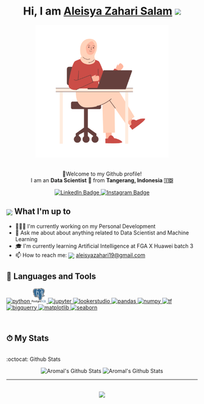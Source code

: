 <div align="center">
    <h1>Hi, I am <a href="https://github.com/AleisyaZahari" target="_blank">Aleisya Zahari Salam</a> <img
            src="https://media.giphy.com/media/hvRJCLFzcasrR4ia7z/giphy.gif" width="32"></h1>
    <img alt="Programmer Pic"
        src="https://github.com/AleisyaZahari/testgit/blob/95697ffc9c11dccb4e7584b4dab2cc9cc5bff212/programmer-pic.png" width="350"/>
    <br/><br/>
    <p>👋Welcome to my Github profile!<br />
        I am an <b> Data Scientist</b> 🚀 from <b>Tangerang, Indonesia 🇮🇩</b>
    </p>
    <div id="header" align="center">
      <div id="badges">
        <a href="https://www.linkedin.com/in/aleisyazaharisalam/">
          <img src="https://img.shields.io/badge/LinkedIn-blue?style=for-the-badge&logo=linkedin&logoColor=white" alt="LinkedIn Badge"/>
        </a>
        <a href="https://www.instagram.com/aleisya01">
          <img src="https://img.shields.io/badge/Instagram-red?style=for-the-badge&logo=instagram&logoColor=white" alt="Instagram Badge"/>
        </a>
        <!-- <a href="https://twitter.com/adityafakhrii">
          <img src="https://img.shields.io/badge/Twitter-blue?style=for-the-badge&logo=twitter&logoColor=white" alt="Twitter Badge"/>
        </a> -->
      </div>
  </div>
</div>

<div>
    <div>
        <h2><img align="center"
                src="https://emojis.slackmojis.com/emojis/images/1584726375/8272/blob-cool.gif?1584726375" width="28" />
            What I'm up to</h2>
        <ul>
            <li> 👨🏻‍💻 I'm currently working on my Personal Development</li>
            <li> 💬 Ask me about about anything related to Data Scientist and Machine Learning</li>
            <li> 🎓 I'm currently learning Artificial Intelligence at FGA X Huawei batch 3</li>
            <li>📫 How to reach me: <img align="center"
                    src="https://emojis.slackmojis.com/emojis/images/1450319444/38/gmail.png?1450319444" width="17" />
                <a href="mailto:aleisyazahari19@gmail.com" target="_blank">aleisyazahari19@gmail.com</a></li>
        </ul>
    </div>
    <div>
        <h2>🧰 Languages and Tools</h2>
        <p align="left">
        <a href="https://www.python.org/" target="_blank" rel="noreferrer"> <img src="https://upload.wikimedia.org/wikipedia/commons/c/c3/Python-logo-notext.svg" alt="python" width="45" height="40" /> </a>
        <a href="https://www.postgresql.org" target="_blank" rel="noreferrer">
            <img src="https://raw.githubusercontent.com/devicons/devicon/master/icons/postgresql/postgresql-original-wordmark.svg" alt="postgresql" width="40" height="40" />
        <a href="https://jupyter.org/" target="_blank" rel="noreferrer"> <img src="https://upload.wikimedia.org/wikipedia/commons/thumb/3/38/Jupyter_logo.svg/66px-Jupyter_logo.svg.png" alt="jupyter" width="45" height="40" /> </a>
        <a href="https://lookerstudio.google.com/" target="_blank" rel="noreferrer"> <img src="https://www.gstatic.com/analytics-lego/svg/ic_looker_studio.svg" alt="lookerstudio" width="40" height="40" /> </a>
        <a href="https://pandas.pydata.org/" target="_blank" rel="noreferrer"> <img src="https://pandas.pydata.org/static/img/pandas_secondary.svg" alt="pandas" width="40" height="40" /> </a>
        <a href="https://numpy.org/" target="_blank" rel="noreferrer"> <img src="https://cdn.worldvectorlogo.com/logos/numpy-1.svg" alt="numpy" width="40" height="40" /> </a>
        <a href="https://www.tensorflow.org/" target="_blank" rel="noreferrer"> <img src="https://upload.wikimedia.org/wikipedia/commons/a/ab/TensorFlow_logo.svg" alt="tf" width="40" height="40" /> </a>
        <a href="https://cloud.google.com/bigquery" target="_blank" rel="noreferrer"> <img src="https://cdn.icon-icons.com/icons2/2699/PNG/512/google_bigquery_logo_icon_168150.png" alt="bigquerry" width="40" height="40" /> </a>
        <a href="https://matplotlib.org/" target="_blank" rel="noreferrer">
            <img src="https://upload.wikimedia.org/wikipedia/commons/thumb/8/84/Matplotlib_icon.svg/270px-Matplotlib_icon.svg.png?20150311090915" alt="matplotlib" width="40" height="40" />
        </a>        
        <a href="https://seaborn.pydata.org/" target="_blank" rel="noreferrer"> <img src="https://seaborn.pydata.org/_images/logo-mark-lightbg.svg" alt="seaborn" width="40" height="40" /> </a>  
</p>
    </div>
    <br />
    <div>
        <h2>⏱ My Stats
        </h2>
    </div>
    <br />
    <div>
                :octocat: Github Stats
            <br />
            <p align="center">
                <img height="160" alt="Aromal's Github Stats"
                    src="https://github-readme-stats.vercel.app/api?username=AleisyaZahari&show_icons=true&hide_border=true&theme=dark&count_private=true" />
                <img alt="Aromal's Github Stats" height="160"
                    src="https://github-readme-stats.vercel.app/api/top-langs/?username=AleisyaZahari&hide=assembly&layout=compact&theme=dark" />
            </p>
    </div>

</div>

<hr />
</br>
<div align="center">
    <img src="https://komarev.com/ghpvc/?username=AleisyaZahari&color=brightgreen&style=flat-square&label=PROFILE+VIEWS +"
        width="130" /><br />
</div>
